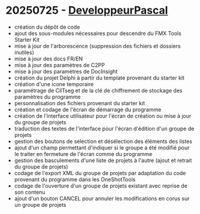 # 20250725 - [DeveloppeurPascal](https://github.com/DeveloppeurPascal)

* création du dépôt de code
* ajout des sous-modules nécessaires pour descendre du FMX Tools Starter Kit
* mise à jour de l'arborescence (suppression des fichiers et dossiers inutiles)
* mise à jour des docs FR/EN
* mise à jour des paramètres de C2PP
* mise à jour des paramètres de DocInsight
* création du projet Delphi à partir du template provenant du starter kit
* création d'une icone temporaire
* paramétrage de CilTseg et de la clé de chiffrement de stockage des paramètres du programme
* personnalisation des fichiers provenant du starter kit
* création et codage de l'écran de démarrage du programme
* création de l'interface utilisateur pour l'écran de création ou mise à jour du groupe de projets
* traduction des textes de l'interface pour l'écran d'édition d'un groupe de projets
* gestion des boutons de sélection et désélection des éléments des listes
* ajout d'un champ permettant d'indiquer si le groupe a été modifié pour le traiter en fermeture de l'écran comme du programme
* gestion des basculements d'une liste de projets à l'autre (ajout et retrait du groupe de projets)
* codage de l'export XML du groupe de projets par adaptation du code provenant du programme dans les OneShotTools
* codage de l'ouverture d'un groupe de projets existant avec reprise de son contenu
* ajout d'un bouton CANCEL pour annuler les modifications en corus sur un groupe de projets
